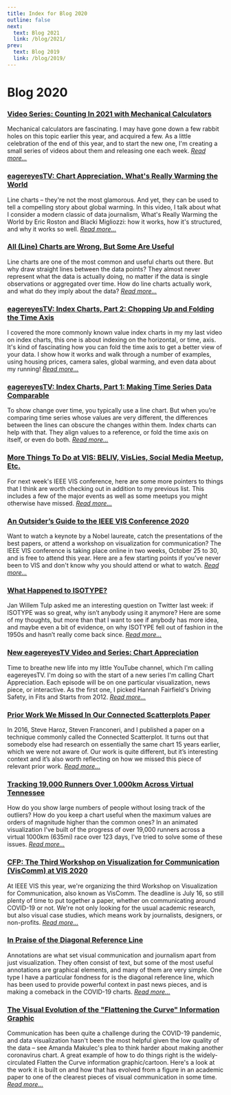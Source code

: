 ```yaml
---
title: Index for Blog 2020
outline: false
next:
  text: Blog 2021
  link: /blog/2021/
prev:
  text: Blog 2019
  link: /blog/2019/
---
```


# Blog 2020

### <a href="/blog/2020/video-series-counting-in-2021-with-mechanical-calculators">Video Series: Counting In 2021 with Mechanical Calculators</a>
Mechanical calculators are fascinating. I may have gone down a few rabbit holes on this topic earlier this year, and acquired a few. As a little celebration of the end of this year, and to start the new one, I'm creating a small series of videos about them and releasing one each week. _<a href="/blog/2020/video-series-counting-in-2021-with-mechanical-calculators">Read more…</a>_

### <a href="/blog/2020/eagereyestv-chart-appreciation-whats-really-warming-the-world">eagereyesTV: Chart Appreciation, What's Really Warming the World</a>
Line charts – they're not the most glamorous. And yet, they can be used to tell a compelling story about global warming. In this video, I talk about what I consider a modern classic of data journalism, What's Really Warming the World by Eric Roston and Blacki Migliozzi: how it works, how it's structured, and why it works so well. _<a href="/blog/2020/eagereyestv-chart-appreciation-whats-really-warming-the-world">Read more…</a>_

### <a href="/blog/2020/all-line-charts-are-wrong-but-some-are-useful">All (Line) Charts are Wrong, But Some Are Useful</a>
Line charts are one of the most common and useful charts out there. But why draw straight lines between the data points? They almost never represent what the data is actually doing, no matter if the data is single observations or aggregated over time. How do line charts actually work, and what do they imply about the data? _<a href="/blog/2020/all-line-charts-are-wrong-but-some-are-useful">Read more…</a>_

### <a href="/blog/2020/eagereyestv-index-charts-part-2-chopping-up-and-folding-the-time-axis">eagereyesTV: Index Charts, Part 2: Chopping Up and Folding the Time Axis</a>
I covered the more commonly known value index charts in my  my last video on index charts, this one is about indexing on the horizontal, or time, axis. It's kind of fascinating how you can fold the time axis to get a better view of your data. I show how it works and walk through a number of examples, using housing prices, camera sales, global warming, and even data about my running! _<a href="/blog/2020/eagereyestv-index-charts-part-2-chopping-up-and-folding-the-time-axis">Read more…</a>_

### <a href="/blog/2020/eagereyestv-index-charts-part-1-making-time-series-data-comparable">eagereyesTV: Index Charts, Part 1: Making Time Series Data Comparable</a>
To show change over time, you typically use a line chart. But when you’re comparing time series whose values are very different, the differences between the lines can obscure the changes within them. Index charts can help with that. They align values to a reference, or fold the time axis on itself, or even do both. _<a href="/blog/2020/eagereyestv-index-charts-part-1-making-time-series-data-comparable">Read more…</a>_

### <a href="/blog/2020/more-things-to-do-at-vis-beliv-vislies-social-media-meetup-etc">More Things To Do at VIS: BELIV, VisLies, Social Media Meetup, Etc.</a>
For next week's IEEE VIS conference, here are some more pointers to things that I think are worth checking out in addition to my previous list. This includes a few of the major events as well as some meetups you might otherwise have missed. _<a href="/blog/2020/more-things-to-do-at-vis-beliv-vislies-social-media-meetup-etc">Read more…</a>_

### <a href="/blog/2020/an-outsiders-guide-to-ieee-vis-2020">An Outsider’s Guide to the IEEE VIS Conference 2020</a>
Want to watch a keynote by a Nobel laureate, catch the presentations of the best papers, or attend a workshop on visualization for communication? The IEEE VIS conference is taking place online in two weeks, October 25 to 30, and is free to attend this year. Here are a few starting points if you’ve never been to VIS and don't know why you should attend or what to watch. _<a href="/blog/2020/an-outsiders-guide-to-ieee-vis-2020">Read more…</a>_

### <a href="/blog/2020/what-happened-to-isotype">What Happened to ISOTYPE?</a>
Jan Willem Tulp asked me an interesting question on Twitter last week: if ISOTYPE was so great, why isn’t anybody using it anymore? Here are some of my thoughts, but more than that I want to see if anybody has more idea, and maybe even a bit of evidence, on why ISOTYPE fell out of fashion in the 1950s and hasn’t really come back since. _<a href="/blog/2020/what-happened-to-isotype">Read more…</a>_

### <a href="/blog/2020/new-eagereyestv-video-and-series-chart-appreciation">New eagereyesTV Video and Series: Chart Appreciation</a>
Time to breathe new life into my little YouTube channel, which I'm calling eagereyesTV. I'm doing so with the start of a new series I'm calling Chart Appreciation. Each episode will be on one particular visualization, news piece, or interactive. As the first one, I picked Hannah Fairfield's Driving Safety, in Fits and Starts from 2012. _<a href="/blog/2020/new-eagereyestv-video-and-series-chart-appreciation">Read more…</a>_

### <a href="/blog/2020/prior-work-we-missed-in-our-connected-scatterplots-paper">Prior Work We Missed In Our Connected Scatterplots Paper</a>
In 2016, Steve Haroz, Steven Franconeri, and I published a paper on a technique commonly called the Connected Scatterplot. It turns out that somebody else had research on essentially the same chart 15 years earlier, which we were not aware of. Our work is quite different, but it’s interesting context and it’s also worth reflecting on how we missed this piece of relevant prior work. _<a href="/blog/2020/prior-work-we-missed-in-our-connected-scatterplots-paper">Read more…</a>_

### <a href="/blog/2020/tracking-19000-runners-over-1000km-across-virtual-tennessee">Tracking 19,000 Runners Over 1,000km Across Virtual Tennessee</a>
How do you show large numbers of people without losing track of the outliers? How do you keep a chart useful when the maximum values are orders of magnitude higher than the common ones? In an animated visualization I've built of the progress of over 19,000 runners across a virtual 1000km (635mi) race over 123 days, I've tried to solve some of these issues. _<a href="/blog/2020/tracking-19000-runners-over-1000km-across-virtual-tennessee">Read more…</a>_

### <a href="/blog/2020/cfp-the-third-workshop-on-visualization-for-communication-viscomm-at-vis-2020">CFP: The Third Workshop on Visualization for Communication (VisComm) at VIS 2020</a>
At IEEE VIS this year, we're organizing the third Workshop on Visualization for Communication, also known as VisComm. The deadline is July 16, so still plenty of time to put together a paper, whether on communicating around COVID-19 or not. We're not only looking for the usual academic research, but also visual case studies, which means work by journalists, designers, or non-profits. _<a href="/blog/2020/cfp-the-third-workshop-on-visualization-for-communication-viscomm-at-vis-2020">Read more…</a>_

### <a href="/blog/2020/in-praise-of-the-diagonal-reference-line">In Praise of the Diagonal Reference Line</a>
Annotations are what set visual communication and journalism apart from just visualization. They often consist of text, but some of the most useful annotations are graphical elements, and many of them are very simple. One type I have a particular fondness for is the diagonal reference line, which has been used to provide powerful context in past news pieces, and is making a comeback in the COVID-19 charts. _<a href="/blog/2020/in-praise-of-the-diagonal-reference-line">Read more…</a>_

### <a href="/blog/2020/the-visual-evolution-of-the-flattening-the-curve-information-graphic">The Visual Evolution of the "Flattening the Curve" Information Graphic</a>
Communication has been quite a challenge during the COVID-19 pandemic, and data visualization hasn't been the most helpful given the low quality of the data – see Amanda Makulec's plea to think harder about making another coronavirus chart. A great example of how to do things right is the widely-circulated Flatten the Curve information graphic/cartoon. Here's a look at the work it is built on and how that has evolved from a figure in an academic paper to one of the clearest pieces of visual communication in some time. _<a href="/blog/2020/the-visual-evolution-of-the-flattening-the-curve-information-graphic">Read more…</a>_

